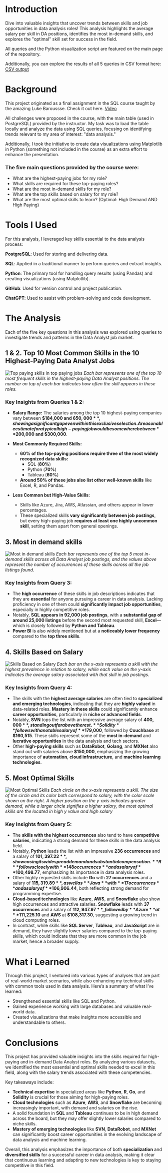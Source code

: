 # Introduction
Dive into valuable insights that uncover trends between skills and job opportunities in data analysis roles! 
This analysis highlights the average salary per skill in DA positions, identifies the most in-demand skills, and explores the "optimal" skill set for success in the field.

All queries and the Python visualization script are featured on the main page of the repository.

Additionally, you can explore the results of all 5 queries in CSV format here:
[CSV output](/By_type/Data_Analysis/sql_data_jobs_analysis/data_output/)

# Background
This project originated as a final assignment in the SQL course taught by the amazing Luke Baroussse. Check it out here.
[Video](https://www.youtube.com/watch?v=7mz73uXD9DA)

All challenges were proposed in the course, with the main table (used in PostgreSQL) provided by the instructor. My task was to load the table locally and analyze the data using SQL queries, focusing on identifying trends relevant to my area of interest: "data analysis."

Additionally, I took the initiative to create data visualizations using Matplotlib in Python (something not included in the course) as an extra effort to enhance the presentation.

### The five main questions provided by the course were:
- What are the highest-paying jobs for my role?
- What skills are required for these top-paying roles?
- What are the most in-demand skills for my role?
- What are the top skills based on salary for my role?
- What are the most optimal skills to learn? (Optimal: High Demand AND High Paying)

# Tools I Used
For this analysis, I leveraged key skills essential to the data analysis process:

**PostgreSQL**: Used for storing and delivering data.

**SQL**: Applied in a traditional manner to perform queries and extract insights.

**Python**: The primary tool for handling query results (using Pandas) and creating visualizations (using Matplotlib).

**GitHub**: Used for version control and project publication.

**ChatGPT**: Used to assist with problem-solving and code development.


# The Analysis

Each of the five key questions in this analysis was explored using queries to investigate trends and patterns in the Data Analyst job market.

## 1 & 2. Top 10 Most Common Skills in the 10 Highest-Paying Data Analyst Jobs
![Top paying skills in top paying jobs](visualizations/plot_query_1_2.png)
*Each bar represents one of the top 10 most frequent skills in the highest-paying Data Analyst positions. The number on top of each bar indicates how often the skill appears in these roles.*

### Key Insights from Queries 1 & 2:
- **Salary Range:** The salaries among the top 10 highest-paying companies vary between **$184,000 and $650,000**, showing a significant gap even within this exclusive selection. A reasonable estimate for a typical high-paying job would be somewhere between **$200,000 and $300,000**.  

- **Most Commonly Required Skills:**  
  - **60% of the top-paying positions require three of the most widely recognized data skills:**  
    - SQL (**80%**)  
    - Python (**70%**)  
    - Tableau (**60%**)  
  - **Around 50% of these jobs also list other well-known skills** like Excel, R, and Pandas.  

- **Less Common but High-Value Skills:**  
  - Skills like Azure, Jira, AWS, Atlassian, and others appear in lower percentages.  
  - These specialized skills **vary significantly between job postings**, but every high-paying job **requires at least one highly uncommon skill**, setting them apart from general openings.  

## 3. Most in demand skills
![Most in demand skills](visualizations/plot_query_3.png)
*Each bar represents one of the top 5 most in-demand skills across all Data Analyst job postings, and the values above represent the number of occurrences of these skills across all the job listings found.*

### **Key Insights from Query 3**:
- The **high occurrence** of these skills in job descriptions indicates that they are **essential** for anyone pursuing a career in data analysis. Lacking proficiency in one of them could **significantly impact job opportunities**, especially in highly competitive roles.  
- Notably, **SQL appears in 92,000 job postings**, with a **substantial gap of around 25,000 listings** before the second most requested skill, **Excel**—which is closely followed by **Python and Tableau**.  
- **Power BI** is also widely mentioned but at a **noticeably lower frequency** compared to the **top three skills**.  


## 4. Skills Based on Salary
![Skills Based on Salary](visualizations/plot_query_4.png)
*Each bar on the x-axis represents a skill with the highest prevalence in relation to salary, while each value on the y-axis indicates the average salary associated with that skill in job postings.*

### **Key Insights from Query 4**:
- The skills with the **highest average salaries** are often tied to **specialized and emerging technologies**, indicating that they are **highly valued** in data-related roles. **Mastery in these skills** could significantly enhance **career opportunities**, particularly in **niche or advanced fields**.
- Notably, **SVN** tops the list with an impressive average salary of **$400,000**, standing out far above the rest. **Solidity** follows with a notable salary of **$179,000**, followed by **Couchbase** at **$160,515**. These skills represent some of the **most in-demand** and **lucrative opportunities** in the data analysis and tech sectors.
- Other **high-paying skills** such as **DataRobot**, **Golang**, and **MXNet** also stand out with salaries above **$150,000**, emphasizing the growing importance of **automation**, **cloud infrastructure**, and **machine learning technologies**.

## 5. Most Optimal Skills
![Most Optimal Skills](visualizations/plot_query_5.png)
*Each circle on the x-axis represents a skill. The size of the circle and its color both correspond to salary, with the color scale shown on the right. A higher position on the y-axis indicates greater demand, while a larger circle signifies a higher salary, the most optimal skills are the located in high y value and high salary*

### **Key Insights from Query 5**:
- The **skills with the highest occurrences** also tend to have **competitive salaries**, indicating a strong demand for these skills in the data analysis field.
- Notably, **Python** leads the list with an impressive **236 occurrences** and a salary of **$101,397.22**, showcasing its widespread demand and substantial compensation. **R** follows closely with **148 occurrences** and a salary of **$100,498.77**, emphasizing its importance in data analysis roles.
- Other highly requested skills include **Go** with **27 occurrences** and a salary of **$115,319.89**, as well as **Java** with **17 occurrences** and a salary of **$106,906.44**, both reflecting strong demand for programming expertise.
- **Cloud-based technologies** like **Azure**, **AWS**, and **Snowflake** also show high occurrences and attractive salaries. **Snowflake** leads with **37 occurrences** and a salary of **$112,947.97**, followed by **Azure** at **$111,225.10** and **AWS** at **$108,317.30**, suggesting a growing trend in cloud computing roles.
- In contrast, while skills like **SQL Server**, **Tableau**, and **JavaScript** are in demand, they have slightly lower salaries compared to the top-paying skills, which could indicate that they are more common in the job market, hence a broader supply.

# What i Learned
Through this project, I ventured into various types of analyses that are part of real-world market scenarios, while also enhancing my technical skills with common tools used in data analysis. Here’s a summary of what I’ve learned:

- Strengthened essential skills like SQL and Python.
- Gained experience working with large databases and valuable real-world data.
- Created visualizations that make insights more accessible and understandable to others.
# Conclusions
This project has provided valuable insights into the skills required for high-paying and in-demand Data Analyst roles. By analyzing various datasets, we identified the most essential and optimal skills needed to excel in this field, along with the salary trends associated with these competencies. 

Key takeaways include:
- **Technical expertise** in specialized areas like **Python**, **R**, **Go**, and **Solidity** is crucial for those aiming for high-paying roles.
- **Cloud technologies** such as **Azure**, **AWS**, and **Snowflake** are becoming increasingly important, with demand and salaries on the rise.
- A solid foundation in **SQL** and **Tableau** continues to be in high demand across the board, but they may offer slightly lower salaries compared to niche skills.
- **Mastery of emerging technologies** like **SVN**, **DataRobot**, and **MXNet** can significantly boost career opportunities in the evolving landscape of data analysis and machine learning.

Overall, this analysis emphasizes the importance of both **specialization** and **diversified skills** for a successful career in data analysis, making it clear that continuous learning and adapting to new technologies is key to staying competitive in this field.


